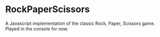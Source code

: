 # RockPaperScissors
A Javascript implementation of the classic Rock, Paper, Scissors game. Played in the console for now.
